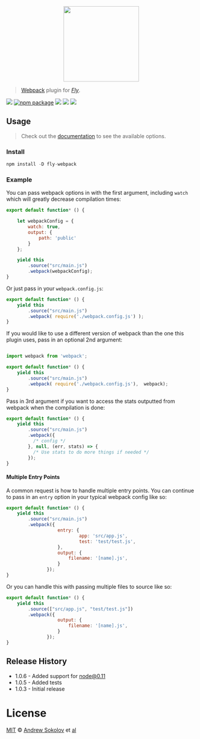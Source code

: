 <div align="center">
  <a href="http://github.com/flyjs/fly">
    <img width=200px  src="https://cloud.githubusercontent.com/assets/8317250/8733685/0be81080-2c40-11e5-98d2-c634f076ccd7.png">
  </a>
</div>

> [Webpack](http://webpack.github.io/) plugin for _[Fly][fly]_.

[![][fly-badge]][fly]
[![npm package][npm-ver-link]][releases]
[![][dl-badge]][npm-pkg-link]
[![][travis-badge]][travis-link]
[![][mit-badge]][mit]

## Usage
> Check out the [documentation](http://webpack.github.io/docs/configuration.html) to see the available options.

### Install

```a
npm install -D fly-webpack
```

### Example

You can pass webpack options in with the first argument, including `watch` which will greatly decrease compilation times:

```js
export default function* () {

    let webpackConfig = {
        watch: true,
        output: {
            path: 'public'
        }
    };

    yield this
        .source("src/main.js")
        .webpack(webpackConfig);
}
```

Or just pass in your `webpack.config.js`:

```js
export default function* () {
    yield this
        .source("src/main.js")
        .webpack( require('./webpack.config.js') );
}
```
If you would like to use a different version of webpack than the one this plugin uses, pass in an optional 2nd argument:

```js

import webpack from 'webpack';

export default function* () {
    yield this
        .source("src/main.js")
        .webpack( require('./webpack.config.js'),  webpack);
}
```

Pass in 3rd argument if you want to access the stats outputted from webpack when the compilation is done:

```js
export default function* () {
    yield this
        .source("src/main.js")
        .webpack({
          /* config */
        }, null, (err, stats) => {
          /* Use stats to do more things if needed */
        });
}
```

#### Multiple Entry Points

A common request is how to handle multiple entry points. You can continue to pass in an `entry` option in your typical webpack config like so:

```js
export default function* () {
    yield this
        .source("src/main.js")
        .webpack({
                   entry: {
                           app: 'src/app.js',
                           test: 'test/test.js',
                   },
                   output: {
                       filename: '[name].js',
                   }
               });
}
```

Or you can handle this with passing multiple files to source like so:

```js
export default function* () {
    yield this
        .source(["src/app.js", "test/test.js"])
        .webpack({
                   output: {
                       filename: '[name].js',
                   }
               });
}
```

## Release History
* 1.0.6 - Added support for node@0.11
* 1.0.5 - Added tests
* 1.0.3 - Initial release

# License

[MIT][mit] © [Andrew Sokolov][author] et [al][contributors]

[mit]:          http://opensource.org/licenses/MIT
[author]:       http://github.com/andrewsokolov
[contributors]: https://github.com/andrewsokolov/fly-webpack/graphs/contributors
[releases]:     https://github.com/andrewsokolov/fly-webpack/releases
[fly]:          https://www.github.com/flyjs/fly
[fly-badge]:    https://img.shields.io/badge/fly-JS-05B3E1.svg?style=flat-square
[mit-badge]:    https://img.shields.io/badge/license-MIT-444444.svg?style=flat-square
[npm-pkg-link]: https://www.npmjs.org/package/fly-webpack
[npm-ver-link]: https://img.shields.io/npm/v/fly-webpack.svg?style=flat-square
[dl-badge]:     http://img.shields.io/npm/dm/fly-webpack.svg?style=flat-square
[travis-link]:  https://travis-ci.org/andrewsokolov/fly-webpack
[travis-badge]: http://img.shields.io/travis/andrewsokolov/fly-webpack.svg?style=flat-square

